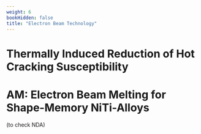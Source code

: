 ```yaml
---
weight: 6
bookHidden: false
title: "Electron Beam Technology"
---
```


# **Thermally Induced Reduction of Hot Cracking Susceptibility**


# **AM: Electron Beam Melting for Shape-Memory NiTi-Alloys**

(to check NDA)